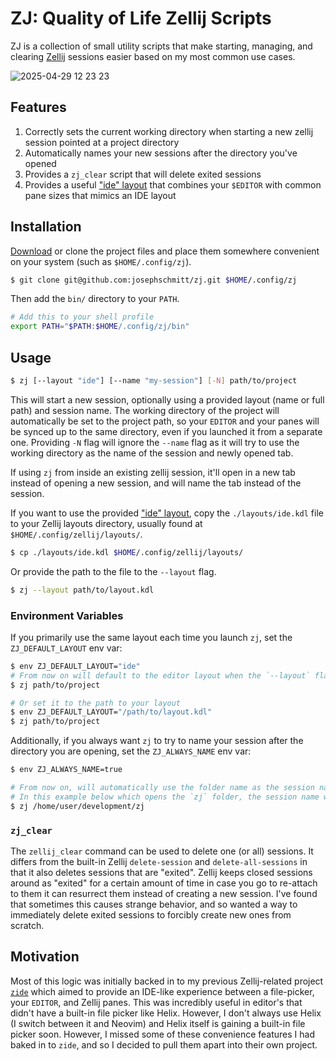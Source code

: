 # ZJ: Quality of Life Zellij Scripts

ZJ is a collection of small utility scripts that make starting, managing, and clearing [Zellij](https://zellij.dev/) sessions easier based on my most common use cases.

![2025-04-29 12 23 23](https://github.com/user-attachments/assets/c63fb1d6-6a21-41b2-9063-23f2ebf688e6)

## Features
1. Correctly sets the current working directory when starting a new zellij session pointed at a project directory
1. Automatically names your new sessions after the directory you've opened
1. Provides a `zj_clear` script that will delete exited sessions
1. Provides a useful ["ide" layout](./layouts/ide.kdl) that combines your `$EDITOR` with common pane sizes that mimics an IDE layout

## Installation
[Download](https://github.com/josephschmitt/zj/releases/latest) or clone the project files and place them somewhere convenient on your system (such as `$HOME/.config/zj`).

```sh
$ git clone git@github.com:josephschmitt/zj.git $HOME/.config/zj
```

Then add the `bin/` directory to your `PATH`.
```sh
# Add this to your shell profile
export PATH="$PATH:$HOME/.config/zj/bin"
```

## Usage
```sh
$ zj [--layout "ide"] [--name "my-session"] [-N] path/to/project
```

This will start a new session, optionally using a provided layout (name or full path) and session name. The working directory of the project will automatically be set to the project path, so your `EDITOR` and your panes will be synced up to the same directory, even if you launched it from a separate one. Providing `-N` flag will ignore the `--name` flag as it will try to use the working directory as the name of the session and newly opened tab.

If using `zj` from inside an existing zellij session, it'll open in a new tab instead of opening a new session, and will name the tab instead of the session.

If you want to use the provided ["ide" layout](./layouts/ide.kdl), copy the `./layouts/ide.kdl` file to your Zellij layouts directory, usually found at `$HOME/.config/zellij/layouts/`.
```sh
$ cp ./layouts/ide.kdl $HOME/.config/zellij/layouts/
```

Or provide the path to the file to the `--layout` flag.
```sh
$ zj --layout path/to/layout.kdl
```

### Environment Variables
If you primarily use the same layout each time you launch `zj`, set the `ZJ_DEFAULT_LAYOUT` env var:

```sh
$ env ZJ_DEFAULT_LAYOUT="ide" 
# From now on will default to the editor layout when the `--layout` flag is not provided
$ zj path/to/project

# Or set it to the path to your layout
$ env ZJ_DEFAULT_LAYOUT="/path/to/layout.kdl" 
$ zj path/to/project
```

Additionally, if you always want `zj` to try to name your session after the directory you are opening, set the `ZJ_ALWAYS_NAME` env var:

```sh
$ env ZJ_ALWAYS_NAME=true

# From now on, will automatically use the folder name as the session name (if not already in use)
# In this example below which opens the `zj` folder, the session name will be `zj`
$ zj /home/user/development/zj 
```

### `zj_clear`

The `zellij_clear` command can be used to delete one (or all) sessions. It differs from the built-in Zellij `delete-session` and `delete-all-sessions` in that it also deletes sessions that are "exited". Zellij keeps closed sessions around as "exited" for a certain amount of time in case you go to re-attach to them it can resurrect them instead of creating a new session. I've found that sometimes this causes strange behavior, and so wanted a way to immediately delete exited sessions to forcibly create new ones from scratch.

## Motivation

Most of this logic was initially backed in to my previous Zellij-related project [`zide`](https://github.com/josephschmitt/zide) which aimed to provide an IDE-like experience between a file-picker, your `EDITOR`, and Zellij panes. This was incredibly useful in editor's that didn't have a built-in file picker like Helix. However, I don't always use Helix (I switch between it and Neovim) and Helix itself is gaining a built-in file picker soon. However, I missed some of these convenience features I had baked in to `zide`, and so I decided to pull them apart into their own project.

